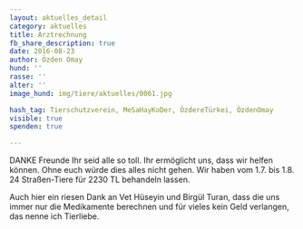 ```yaml
---
layout: aktuelles_detail
category: aktuelles
title: Arztrechnung
fb_share_description: true
date: 2016-08-23
author: Özden Omay
hund: ''
rasse: ''
alter: ''
image_hund: img/tiere/aktuelles/0061.jpg

hash_tag: Tierschutzverein, MeSaHayKoDer, ÖzdereTürkei, ÖzdenOmay
visible: true
spenden: true

---
```

DANKE Freunde
Ihr seid alle so toll. Ihr ermöglicht uns, dass wir helfen können. Ohne euch würde dies alles nicht gehen.
Wir haben vom 1.7. bis 1.8.  24 Straßen-Tiere  für 2230 TL behandeln lassen. 

Auch hier ein riesen Dank an Vet Hüseyin und Birgül Turan, dass die uns immer nur die Medikamente berechnen
und für vieles kein Geld verlangen, das nenne ich Tierliebe.

